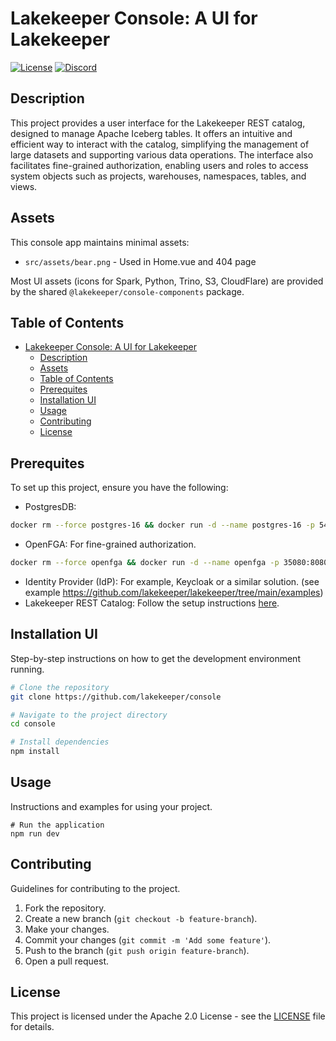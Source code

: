 # Lakekeeper Console: A UI for Lakekeeper

[![License](https://img.shields.io/badge/License-Apache_2.0-blue.svg?style=for-the-badge&logo=discord&logoColor=white)](https://opensource.org/licenses/Apache-2.0)
[![Discord](https://img.shields.io/badge/Discord-%235865F2.svg?style=for-the-badge&logo=discord&logoColor=white)](https://discord.gg/jkAGG8p93B)

## Description

This project provides a user interface for the Lakekeeper REST catalog, designed to manage Apache Iceberg tables. It offers an intuitive and efficient way to interact with the catalog, simplifying the management of large datasets and supporting various data operations. The interface also facilitates fine-grained authorization, enabling users and roles to access system objects such as projects, warehouses, namespaces, tables, and views.

## Assets

This console app maintains minimal assets:
- `src/assets/bear.png` - Used in Home.vue and 404 page

Most UI assets (icons for Spark, Python, Trino, S3, CloudFlare) are provided by the shared `@lakekeeper/console-components` package.

## Table of Contents

- [Lakekeeper Console: A UI for Lakekeeper](#lakekeeper-console-a-ui-for-lakekeeper)
  - [Description](#description)
  - [Assets](#assets)
  - [Table of Contents](#table-of-contents)
  - [Prerequites](#prerequites)
  - [Installation UI](#installation-ui)
  - [Usage](#usage)
  - [Contributing](#contributing)
  - [License](#license)

## Prerequites

To set up this project, ensure you have the following:

- PostgresDB:

```bash
docker rm --force postgres-16 && docker run -d --name postgres-16 -p 5432:5432 -e POSTGRES_PASSWORD=postgres  postgres:16.4 -c "max_connections=10000"
```

- OpenFGA: For fine-grained authorization.

```bash
docker rm --force openfga && docker run -d --name openfga -p 35080:8080 -p 35081:8081 -p 35300:3000 openfga/openfga run
```

- Identity Provider (IdP): For example, Keycloak or a similar solution. (see example https://github.com/lakekeeper/lakekeeper/tree/main/examples)
- Lakekeeper REST Catalog: Follow the setup instructions [here](https://github.com/lakekeeper/lakekeeper).

## Installation UI

Step-by-step instructions on how to get the development environment running.

```bash
# Clone the repository
git clone https://github.com/lakekeeper/console

# Navigate to the project directory
cd console

# Install dependencies
npm install
```

## Usage

Instructions and examples for using your project.

```
# Run the application
npm run dev
```

## Contributing

Guidelines for contributing to the project.

1. Fork the repository.
2. Create a new branch (`git checkout -b feature-branch`).
3. Make your changes.
4. Commit your changes (`git commit -m 'Add some feature'`).
5. Push to the branch (`git push origin feature-branch`).
6. Open a pull request.

## License

This project is licensed under the Apache 2.0 License - see the [LICENSE](LICENSE) file for details.
